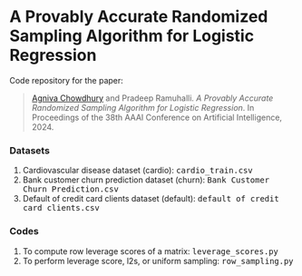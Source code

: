 # A Provably Accurate Randomized Sampling Algorithm for Logistic Regression
 Code repository for the paper:

> <a href="https://agnivac.github.io/">Agniva Chowdhury</a> and Pradeep Ramuhalli. <em>A Provably Accurate Randomized Sampling Algorithm for Logistic Regression</em>. In Proceedings of the 38th AAAI Conference on Artificial Intelligence, 2024.

### Datasets

<ol>
<li>Cardiovascular disease dataset (cardio): <tt>cardio_train.csv</tt></li>
<li>Bank customer churn prediction dataset (churn): <tt>Bank Customer Churn Prediction.csv</tt></li>
<li>Default of credit card clients dataset (default): <tt>default of credit card clients.csv</tt></li>
</ol>


### Codes

<ol>
<li>To compute row leverage scores of a matrix: <tt>leverage_scores.py</tt></li>
<li>To perform leverage score, l2s, or uniform sampling: <tt>row_sampling.py</tt></li>
</ol>